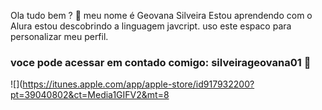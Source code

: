 Ola tudo bem ? 👋
meu nome é Geovana Silveira
Estou aprendendo com o Alura 
estou descobrindo a linguagem javcript.
uso este espaco para personalizar meu perfil.
### voce pode acessar em contado comigo: silveirageovana01 📧
![](https://itunes.apple.com/app/apple-store/id917932200?pt=39040802&ct=Media1GIFV2&mt=8








